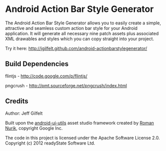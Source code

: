 Android Action Bar Style Generator
==================================

The Android Action Bar Style Generator allows you to easily create a simple, attractive and seamless custom action bar style for your Android application. It will generate all necessary nine patch assets plus associated XML drawables and styles which you can copy straight into your project.

Try it here: http://jgilfelt.github.com/android-actionbarstylegenerator/

Build Dependencies
------------------

flintjs - http://code.google.com/p/flintjs/

pngcrush - http://pmt.sourceforge.net/pngcrush/index.html

Credits
-------

Author: Jeff Gilfelt

Built upon the [android-ui-utils](http://code.google.com/p/android-ui-utils) asset studio framework created by [Roman Nurik](http://roman.nurik.net/), copyright Google Inc.

The code in this project is licensed under the Apache Software License 2.0.
<br />
Copyright (c) 2012 readyState Software Ltd.
